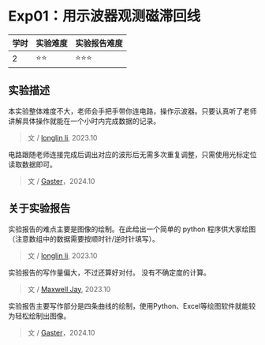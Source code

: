 # Exp01：用示波器观测磁滞回线

| 学时 | 实验难度 | 实验报告难度 |
|------|---------|------------|
| 2 | ⭐⭐ | ⭐⭐⭐ |

## 实验描述

本实验整体难度不大，老师会手把手带你连电路，操作示波器。只要认真听了老师讲解具体操作就能在一个小时内完成数据的记录。

> 文 / [longlin li](https://github.com/longlin10086), 2023.10

电路跟随老师连接完成后调出对应的波形后无需多次重复调整，只需使用光标定位读取数据即可。

> 文 / [Gaster](https://github.com/WDGaster703/)，2024.10
## 关于实验报告

实验报告的难点主要是图像的绘制。在此给出一个简单的 python 程序供大家绘图（注意数组中的数据需要按顺时针/逆时针填写）。

> 文 / [longlin li](https://github.com/longlin10086), 2023.10

实验报告的写作量偏大，不过还算好对付。
没有不确定度的计算。

> 文 / [Maxwell Jay](https://github.com/MaxwellJay256), 2023.10

实验报告主要写作部分是四条曲线的绘制，使用Python、Excel等绘图软件就能较为轻松绘制出图像。

> 文 / [Gaster](https://github.com/WDGaster703/)，2024.10
>
> 
